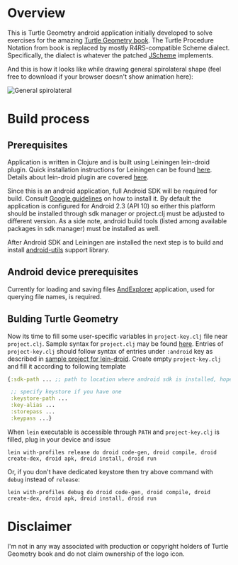 Overview
========
This is Turtle Geometry android application initially developed to solve exercises
for the amazing [Turtle Geometry book](http://mitpress.mit.edu/books/turtle-geometry).
The Turtle Procedure Notation from book is replaced by mostly R4RS-compatible Scheme dialect.
Specifically, the dialect is whatever the patched [JScheme](https://github.com/sergv/jscheme) implements.

And this is how it looks like while drawing general spirolateral shape (feel free
to download if your browser doesn't show animation here):

![General spirolateral](https://raw.github.com/sergv/turtle-geometry/master/general_spirolateral.gif)

Build process
=============

Prerequisites
-------------
Application is written in Clojure and is built using Leiningen lein-droid plugin.
Quick installation instructions for Leiningen can be found [here](http://leiningen.org).
Details about lein-droid plugin are covered [here](https://github.com/clojure-android/lein-droid).

Since this is an android application, full Android SDK will be required for build. Consult
[Google guidelines](http://developer.android.com/sdk/index.html) on how to install it.
By default the application is configured for Android 2.3 (API 10) so either this
platform should be installed through sdk manager or project.clj must be adjusted
to different version. As a side note, android build tools (listed among available
packages in sdk manager) must be installed as well.

After Android SDK and Leiningen are installed the next step is to build and install
[android-utils](https://github.com/sergv/android-utils) support library.

Android device prerequisites
----------------------------
Currently for loading and saving files
[AndExplorer](https://play.google.com/store/apps/details?id=lysesoft.andexplorer)
application, used for querying file names, is required.

Bulding Turtle Geometry
-----------------------
Now its time to fill some user-specific variables in `project-key.clj` file near
`project.clj`. Sample syntax for `project.clj` may be found
[here](https://github.com/technomancy/leiningen/blob/master/sample.project.clj).
Entries of `project-key.clj` should follow syntax of entries under `:android` key
as described in [sample project for lein-droid](https://github.com/clojure-android/lein-droid/blob/master/sample/project.clj).
Create empty `project-key.clj` and fill it according to following template

```clojure
{:sdk-path ... ;; path to location where android sdk is installed, hopefully should be the same as SDK_HOME environment variable

 ;; specify keystore if you have one
 :keystore-path ...
 :key-alias ...
 :storepass ...
 :keypass ...}
```

When `lein` executable is accessible through `PATH` and `project-key.clj` is filled,
plug in your device and issue

```shell
lein with-profiles release do droid code-gen, droid compile, droid create-dex, droid apk, droid install, droid run
```

Or, if you don't have dedicated keystore then try above command with `debug` instead of `release`:

```shell
lein with-profiles debug do droid code-gen, droid compile, droid create-dex, droid apk, droid install, droid run
```

Disclaimer
==========
I'm not in any way associated with production or copyright holders of
Turtle Geometry book and do not claim ownership of the logo icon.

